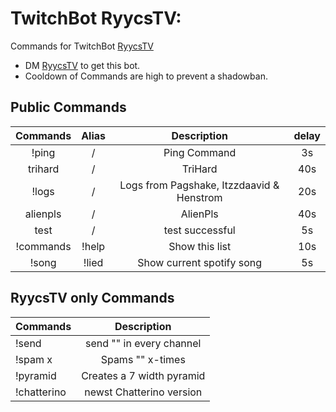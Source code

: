 # TwitchBot RyycsTV:

Commands for TwitchBot [RyycsTV](https://www.twitch.tv/ryycstv)

* DM [RyycsTV](https://www.twitch.tv/ryycstv) to get this bot.
* Cooldown of Commands are high to prevent a shadowban.

## Public Commands

| Commands | Alias | Description | delay |
|:----------:|:-----------:|:-----------:|:------:|
|!ping     |/      |Ping Command |3s     |
|trihard   |/      |TriHard      |40s    |
|!logs     |/      |Logs from Pagshake, Itzzdaavid & Henstrom |20s     |
|alienpls  |/      |AlienPls     |40s    |
|test      |/      |test successful|5s   |
|!commands |!help  |Show this list|10s   |
|!song     |!lied  |Show current spotify song|5s   |

## RyycsTV only Commands

| Commands | Description |
|----------|:-----------:|
|!send <word> |send "<word>" in every channel  |
|!spam x <word> |Spams "<word>" x-times  |
|!pyramid       |Creates a 7 width <emote> pyramid  |
|!chatterino |newst Chatterino version  |
